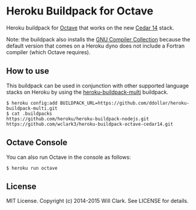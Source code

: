 Heroku Buildpack for Octave
======================================

Heroku buildpack for [Octave](https://www.gnu.org/software/octave/) that works on the new [Cedar 14](https://devcenter.heroku.com/articles/cedar) stack.

Note: the buildpack also installs the [GNU Compiler Collection](https://gcc.gnu.org/) because the default version that comes on a Heroku dyno does not include a Fortran compiler (which Octave requires).

## How to use
This buildpack can be used in conjunction with other supported language stacks on Heroku by using the [heroku-buildpack-multi](https://github.com/ddollar/heroku-buildpack-multi) buildpack.
```
$ heroku config:add BUILDPACK_URL=https://github.com/ddollar/heroku-buildpack-multi.git
$ cat .buildpacks
https://github.com/heroku/heroku-buildpack-nodejs.git
https://github.com/wclark3/heroku-buildpack-octave-cedar14.git
```

## Octave Console
You can also run Octave in the console as follows:
```
$ heroku run octave
```

## License
MIT License. Copyright (c) 2014-2015 Will Clark. See LICENSE for details.